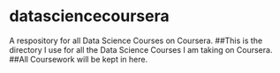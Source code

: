 # datasciencecoursera
A respository for all Data Science Courses on Coursera.
##This is the directory I use for all the Data Science Courses I am taking on Coursera.
##All Coursework will be kept in here.
